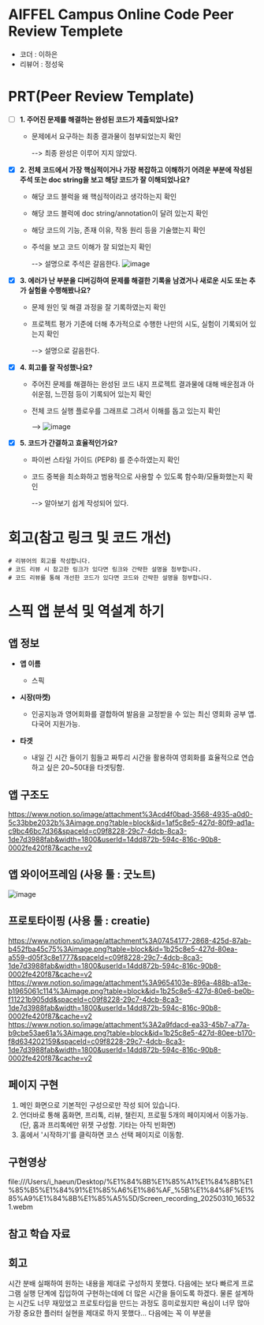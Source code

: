 # AIFFEL Campus Online Code Peer Review Templete
- 코더 : 이하은
- 리뷰어 : 정성욱


# PRT(Peer Review Template)
- [ ]  **1. 주어진 문제를 해결하는 완성된 코드가 제출되었나요?**
    - 문제에서 요구하는 최종 결과물이 첨부되었는지 확인

      --> 최종 완성은 이루어 지지 않았다.
      
    
- [x]  **2. 전체 코드에서 가장 핵심적이거나 가장 복잡하고 이해하기 어려운 부분에 작성된 
주석 또는 doc string을 보고 해당 코드가 잘 이해되었나요?**
    - 해당 코드 블럭을 왜 핵심적이라고 생각하는지 확인
    - 해당 코드 블럭에 doc string/annotation이 달려 있는지 확인
    - 해당 코드의 기능, 존재 이유, 작동 원리 등을 기술했는지 확인
    - 주석을 보고 코드 이해가 잘 되었는지 확인

        --> 설명으로 주석은 갈음한다.
      ![image](https://github.com/user-attachments/assets/8500dcd9-5621-4288-963b-709dedca784d)

        
- [x]  **3. 에러가 난 부분을 디버깅하여 문제를 해결한 기록을 남겼거나
새로운 시도 또는 추가 실험을 수행해봤나요?**
    - 문제 원인 및 해결 과정을 잘 기록하였는지 확인
    - 프로젝트 평가 기준에 더해 추가적으로 수행한 나만의 시도, 
    실험이 기록되어 있는지 확인

        --> 설명으로 갈음한다.
        
- [x]  **4. 회고를 잘 작성했나요?**
    - 주어진 문제를 해결하는 완성된 코드 내지 프로젝트 결과물에 대해
    배운점과 아쉬운점, 느낀점 등이 기록되어 있는지 확인
    - 전체 코드 실행 플로우를 그래프로 그려서 이해를 돕고 있는지 확인

       -->
      ![image](https://github.com/user-attachments/assets/42b522cd-d721-4713-af5f-e96dbad08044)

        
- [x]  **5. 코드가 간결하고 효율적인가요?**
    - 파이썬 스타일 가이드 (PEP8) 를 준수하였는지 확인
    - 코드 중복을 최소화하고 범용적으로 사용할 수 있도록 함수화/모듈화했는지 확인
        
        --> 알아보기 쉽게 작성되어 있다.


# 회고(참고 링크 및 코드 개선)
```
# 리뷰어의 회고를 작성합니다.
# 코드 리뷰 시 참고한 링크가 있다면 링크와 간략한 설명을 첨부합니다.
# 코드 리뷰를 통해 개선한 코드가 있다면 코드와 간략한 설명을 첨부합니다.
```


# 스픽 앱 분석 및 역설계 하기        

## 앱 정보

- **앱 이름** 

  - 스픽

- **시장(마켓)**  

  - 인공지능과 영어회화를 결합하여 발음을 교정받을 수 있는 최신 영회화 공부 앱. 다국어 지원가능.

- **타겟**  

  - 내일 긴 시간 들이기 힘들고 짜투리 시간을 활용하여 영회화를 효율적으로 연습하고 싶은 20~50대을 타겟팅함.       



## 앱 구조도

https://www.notion.so/image/attachment%3Acd4f0bad-3568-4935-a0d0-5c33bbe2032b%3Aimage.png?table=block&id=1af5c8e5-427d-80f9-ad1a-c9bc46bc7d36&spaceId=c09f8228-29c7-4dcb-8ca3-1de7d3988fab&width=1800&userId=14dd872b-594c-816c-90b8-0002fe420f87&cache=v2


## 앱 와이어프레임 (사용 툴 : 굿노트)

![image](https://github.com/user-attachments/assets/28dcb528-45b6-4c4c-b958-780ff117896a)



## 프로토타이핑 (사용 툴 : creatie)

https://www.notion.so/image/attachment%3A07454177-2868-425d-87ab-b452fba45c75%3Aimage.png?table=block&id=1b25c8e5-427d-80ea-a559-d05f3c8e1777&spaceId=c09f8228-29c7-4dcb-8ca3-1de7d3988fab&width=1800&userId=14dd872b-594c-816c-90b8-0002fe420f87&cache=v2
https://www.notion.so/image/attachment%3A9654103e-896a-488b-a13e-b1965061c114%3Aimage.png?table=block&id=1b25c8e5-427d-80e6-be0b-f11221b905dd&spaceId=c09f8228-29c7-4dcb-8ca3-1de7d3988fab&width=1800&userId=14dd872b-594c-816c-90b8-0002fe420f87&cache=v2
https://www.notion.so/image/attachment%3A2a9fdacd-ea33-45b7-a77a-b9cbe53ae61a%3Aimage.png?table=block&id=1b25c8e5-427d-80ee-b170-f8d634202159&spaceId=c09f8228-29c7-4dcb-8ca3-1de7d3988fab&width=1800&userId=14dd872b-594c-816c-90b8-0002fe420f87&cache=v2


## 페이지 구현
1. 메인 화면으로 기본적인 구성으로만 작성 되어 있습니다.
2. 언더바로 통해 홈화면, 프리톡, 리뷰, 챌린지, 프로필 5개의 페이지에서 이동가능.(단, 홈과 프리톡에만 위젯 구성함. 기타는 아직 빈화면)
3. 홈에서 '시작하기'를 클릭하면 코스 선택 페이지로 이동함.


## 구현영상 
file:///Users/i_haeun/Desktop/%E1%84%8B%E1%85%A1%E1%84%8B%E1%85%B5%E1%84%91%E1%85%A6%E1%86%AF_%5B%E1%84%8F%E1%85%A9%E1%84%8B%E1%85%A5%5D/Screen_recording_20250310_165321.webm


## 참고 학습 자료 


## 회고
시간 분배 실패하여 원하는 내용을 제대로 구성하지 못했다. 다음에는 보다 빠르게 프로그램 실행 단계에 집입하여 구현하는데에 더 많은 시간을 들이도록 하겠다. 
물론 설계하는 시간도 너무 재밌었고 프로토타입을 만드는 과정도 흥미로웠지만 욕심이 너무 많아 가장 중요한 플러터 실현을 제대로 하지 못했다...
다음에는 꼭 이 부분을 

